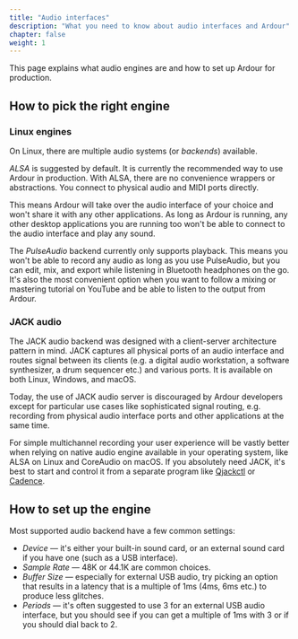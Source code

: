 ```yaml
---
title: "Audio interfaces"
description: "What you need to know about audio interfaces and Ardour"
chapter: false
weight: 1
---
```


This page explains what audio engines are and how to set up Ardour for production.

## How to pick the right engine

### Linux engines

On Linux, there are multiple audio systems (or _backends_) available.

_ALSA_ is suggested by default. It is currently the recommended way to use Ardour in production. With ALSA, there are no convenience wrappers or abstractions. You connect to physical audio and MIDI ports directly.

This means Ardour will take over the audio interface of your choice and won't share it with any other applications. As long as Ardour is running, any other desktop applications you are running too won't be able to connect to  the audio interface and play any sound.

<!-- ![Audio/MIDI setup](en/ardour7-alsa-backend-settings.png?width=40vw) -->

The _PulseAudio_ backend currently only supports playback. This means you won't be able to record any audio as long as you use PulseAudio, but you can edit, mix, and export while listening in Bluetooth headphones on the go. It's also the most convenient option when you want to follow a mixing or mastering tutorial on YouTube and be able to listen to the output from Ardour.

<!-- ![PulseAudio settings](en/ardour7-pulse-audio-settings.png?width=40vw) -->

<!-- ### Windows engines -->

<!-- ### macOS engines -->

### JACK audio

The JACK audio backend was designed with a client-server architecture pattern in mind. JACK captures all physical ports of an audio interface and routes signal between its clients (e.g. a digital audio workstation, a software synthesizer, a drum sequencer etc.) and various ports. It is available on both Linux, Windows, and macOS.

Today, the use of JACK audio server is discouraged by Ardour developers except for particular use cases like sophisticated signal routing, e.g. recording from physical audio interface ports and other applications at the same time.

For simple multichannel recording your user experience will be vastly better when relying on native audio engine available in your operating system, like ALSA on Linux and CoreAudio on macOS. If you absolutely need JACK, it's best to start and control it from a separate program like [Qjackctl](https://qjackctl.sourceforge.io/) or [Cadence](https://kx.studio/Applications:Cadence).

## How to set up the engine

Most supported audio backend have a few common settings:

- _Device_ — it's either your built-in sound card, or an external sound card if
you have one (such as a USB interface).
- _Sample Rate_ — 48K or 44.1K are common choices.
- _Buffer Size_ — especially for external USB audio, try picking an option that
results in a latency that is a multiple of 1ms (4ms, 6ms etc.) to produce less glitches.
- _Periods_ — it's often suggested to use 3 for an external USB audio interface,
but you should see if you can get a multiple of 1ms with 3 or if you should dial
back to 2.

<!-- ## How to calibrate the audio interface -->